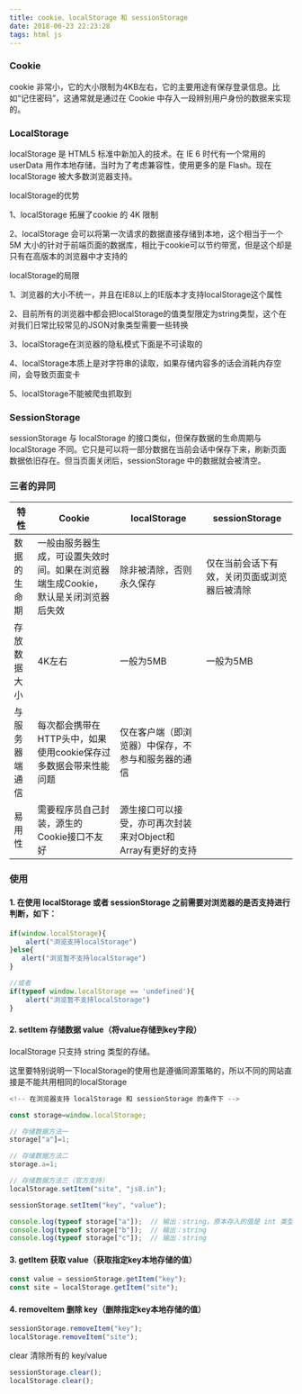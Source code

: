 ```yaml
---
title: cookie、localStorage 和 sessionStorage
date: 2018-06-23 22:23:28
tags: html js
---
```


### Cookie

cookie 非常小，它的大小限制为4KB左右，它的主要用途有保存登录信息。比如“记住密码”，这通常就是通过在 Cookie 中存入一段辨别用户身份的数据来实现的。

### LocalStorage

localStorage 是 HTML5 标准中新加入的技术。在 IE 6 时代有一个常用的 userData 用作本地存储，当时为了考虑兼容性，使用更多的是 Flash。现在 localStorage 被大多数浏览器支持。

localStorage的优势

1、localStorage 拓展了cookie 的 4K 限制

2、localStorage 会可以将第一次请求的数据直接存储到本地，这个相当于一个 5M 大小的针对于前端页面的数据库，相比于cookie可以节约带宽，但是这个却是只有在高版本的浏览器中才支持的

localStorage的局限

1、浏览器的大小不统一，并且在IE8以上的IE版本才支持localStorage这个属性

2、目前所有的浏览器中都会把localStorage的值类型限定为string类型，这个在对我们日常比较常见的JSON对象类型需要一些转换

3、localStorage在浏览器的隐私模式下面是不可读取的

4、localStorage本质上是对字符串的读取，如果存储内容多的话会消耗内存空间，会导致页面变卡

5、localStorage不能被爬虫抓取到

### SessionStorage

sessionStorage 与 localStorage 的接口类似，但保存数据的生命周期与 localStorage 不同。它只是可以将一部分数据在当前会话中保存下来，刷新页面数据依旧存在。但当页面关闭后，sessionStorage 中的数据就会被清空。

### 三者的异同

特性 | Cookie | localStorage | sessionStorage
---- | --- | --- | ---
数据的生命期 | 一般由服务器生成，可设置失效时间。如果在浏览器端生成Cookie，默认是关闭浏览器后失效 | 除非被清除，否则永久保存 | 仅在当前会话下有效，关闭页面或浏览器后被清除
存放数据大小 | 4K左右 | 一般为5MB | 一般为5MB
与服务器端通信 | 每次都会携带在HTTP头中，如果使用cookie保存过多数据会带来性能问题 | 仅在客户端（即浏览器）中保存，不参与和服务器的通信
易用性	 | 需要程序员自己封装，源生的Cookie接口不友好	 | 源生接口可以接受，亦可再次封装来对Object和Array有更好的支持

### 使用

#### 1. 在使用 localStorage 或者 sessionStorage 之前需要对浏览器的是否支持进行判断，如下：

```js
if(window.localStorage){
    alert("浏览支持localStorage")
}else{
   alert("浏览暂不支持localStorage")
}

//或者
if(typeof window.localStorage == 'undefined'){
    alert("浏览暂不支持localStorage")
}
```

#### 2. setItem 存储数据 value（将value存储到key字段）

localStorage 只支持 string 类型的存储。

这里要特别说明一下localStorage的使用也是遵循同源策略的，所以不同的网站直接是不能共用相同的localStorage

```js
<!-- 在浏览器支持 localStorage 和 sessionStorage 的条件下 -->

const storage=window.localStorage;

// 存储数据方法一
storage["a"]=1;

// 存储数据方法二
storage.a=1;

// 存储数据方法三（官方支持）
localStorage.setItem("site", "js8.in");

sessionStorage.setItem("key", "value");

console.log(typeof storage["a"]);  // 输出：string，原本存入的值是 int 类型，输出的是 string
console.log(typeof storage["b"]);  // 输出：string
console.log(typeof storage["c"]);  // 输出：string
```

#### 3. getItem 获取 value（获取指定key本地存储的值）

```js
const value = sessionStorage.getItem("key");
const site = localStorage.getItem("site");
```

#### 4. removeItem 删除 key（删除指定key本地存储的值）

```js
sessionStorage.removeItem("key");
localStorage.removeItem("site");
```

clear 清除所有的 key/value

```js
sessionStorage.clear();
localStorage.clear();
```


